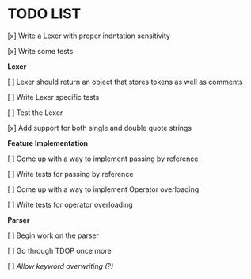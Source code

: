 # TODO LIST

[x] Write a Lexer with proper indntation sensitivity

[x] Write some tests

**Lexer**

[ ] Lexer should return an object that stores tokens as well as comments

[ ] Write Lexer specific tests

[ ] Test the Lexer

[x] Add support for both single and double quote strings

**Feature Implementation**

[ ] Come up with a way to implement passing by reference

[ ] Write tests for passing by reference

[ ] Come up with a way to implement Operator overloading

[ ] Write tests for operator overloading

**Parser**

[ ] Begin work on the parser

[ ] Go through TDOP once more

[ ] _Allow keyword overwriting (?)_
